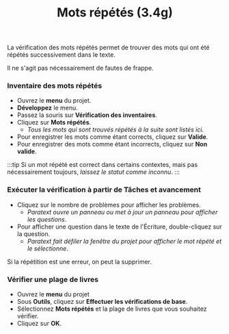 ﻿---
title: Mots répétés (3.4g)
---
La vérification des mots répétés permet de trouver des mots qui ont été répétés successivement dans le texte.

Il ne s'agit pas nécessairement de fautes de frappe.

### Inventaire des mots répétés

-  Ouvrez le **menu** du projet.
-  **Développez** le menu.
-  Passez la souris sur **Vérification des inventaires**.
-  Cliquez sur **Mots répétés**.
   -  *Tous les mots qui sont trouvés    répétés à la suite sont listés ici.*
-  Pour enregistrer les mots comme étant corrects, cliquez sur **Valide**.
-  Pour enregistrer des mots comme étant incorrects, cliquez sur **Non valide**.

:::tip
Si un mot répété est correct dans certains contextes, mais pas nécessairement toujours, *laissez le statut comme inconnu*.
:::

### Exécuter la vérification à partir de Tâches et avancement

-  Cliquez sur le nombre de problèmes pour afficher les problèmes.
   -  *Paratext ouvre un panneau ou met à jour un panneau pour afficher les questions*.
-  Pour afficher une question dans le texte de l'Écriture, double-cliquez sur la question.
   -  *Paratext fait défiler la fenêtre du projet pour afficher le mot répété et le sélectionne*.

Si la répétition est une erreur, on peut la supprimer.

### Vérifier une plage de livres

-  Ouvrez le **menu** du projet
-  Sous **Outils**, cliquez sur **Effectuer les vérifications de base**.
-  Sélectionnez **Mots répétés** et la plage de livres que vous souhaitez vérifier.
-  Cliquez sur **OK**.
